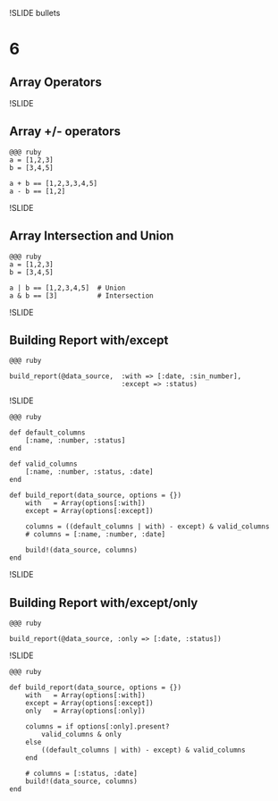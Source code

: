!SLIDE bullets
# 6 #
## Array Operators ##

!SLIDE

## Array +/- operators ##

	@@@ ruby
	a = [1,2,3]
	b = [3,4,5]

	a + b == [1,2,3,3,4,5]
	a - b == [1,2]

!SLIDE

## Array Intersection and Union ##

	@@@ ruby
	a = [1,2,3]
	b = [3,4,5]

	a | b == [1,2,3,4,5]  # Union
	a & b == [3]          # Intersection

!SLIDE

## Building Report with/except ##

	@@@ ruby
	
	build_report(@data_source,  :with => [:date, :sin_number], 
							 	:except => :status)
	

!SLIDE

	@@@ ruby

	def default_columns
		[:name, :number, :status]
	end
	
	def valid_columns
		[:name, :number, :status, :date]
	end

	def build_report(data_source, options = {})
		with   = Array(options[:with])
		except = Array(options[:except])

		columns = ((default_columns | with) - except) & valid_columns
		# columns = [:name, :number, :date]

		build!(data_source, columns)
	end

!SLIDE

## Building Report with/except/only ##

	@@@ ruby

	build_report(@data_source, :only => [:date, :status])
	
!SLIDE

	@@@ ruby

	def build_report(data_source, options = {})
		with   = Array(options[:with])
		except = Array(options[:except])
		only   = Array(options[:only])

		columns = if options[:only].present?
			valid_columns & only
		else
			((default_columns | with) - except) & valid_columns
		end

		# columns = [:status, :date]
		build!(data_source, columns)
	end